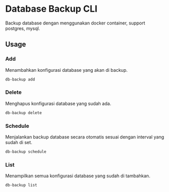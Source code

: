 # Database Backup CLI

Backup database dengan menggunakan docker container, support postgres, mysql.

## Usage

### Add

Menambahkan konfigurasi database yang akan di backup.

```bash
db-backup add
```

### Delete

Menghapus konfigurasi database yang sudah ada.

```bash
db-backup delete
```

### Schedule

Menjalankan backup database secara otomatis sesuai dengan interval yang sudah di set.

```bash
db-backup schedule
```

### List

Menampilkan semua konfigurasi database yang sudah di tambahkan.

```bash
db-backup list
```
